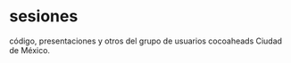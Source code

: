 sesiones
========

código, presentaciones y otros del grupo de usuarios cocoaheads Ciudad de México. 